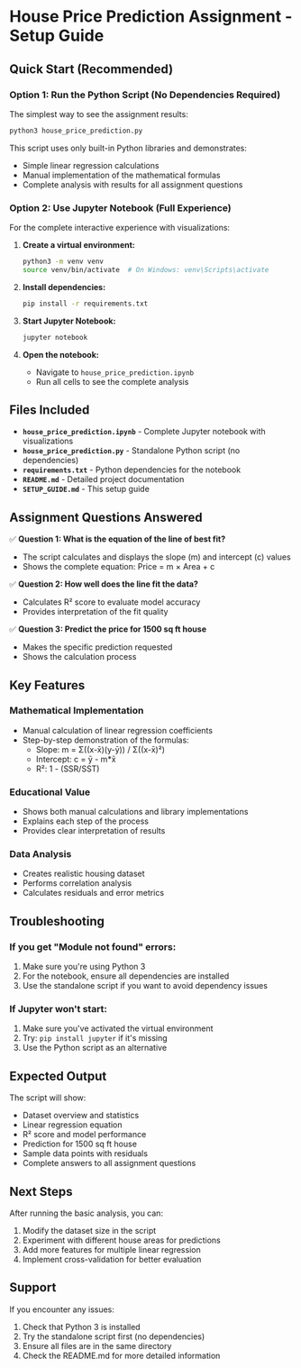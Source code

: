 # House Price Prediction Assignment - Setup Guide

## Quick Start (Recommended)

### Option 1: Run the Python Script (No Dependencies Required)
The simplest way to see the assignment results:

```bash
python3 house_price_prediction.py
```

This script uses only built-in Python libraries and demonstrates:
- Simple linear regression calculations
- Manual implementation of the mathematical formulas
- Complete analysis with results for all assignment questions

### Option 2: Use Jupyter Notebook (Full Experience)
For the complete interactive experience with visualizations:

1. **Create a virtual environment:**
   ```bash
   python3 -m venv venv
   source venv/bin/activate  # On Windows: venv\Scripts\activate
   ```

2. **Install dependencies:**
   ```bash
   pip install -r requirements.txt
   ```

3. **Start Jupyter Notebook:**
   ```bash
   jupyter notebook
   ```

4. **Open the notebook:**
   - Navigate to `house_price_prediction.ipynb`
   - Run all cells to see the complete analysis

## Files Included

- **`house_price_prediction.ipynb`** - Complete Jupyter notebook with visualizations
- **`house_price_prediction.py`** - Standalone Python script (no dependencies)
- **`requirements.txt`** - Python dependencies for the notebook
- **`README.md`** - Detailed project documentation
- **`SETUP_GUIDE.md`** - This setup guide

## Assignment Questions Answered

✅ **Question 1: What is the equation of the line of best fit?**
- The script calculates and displays the slope (m) and intercept (c) values
- Shows the complete equation: Price = m × Area + c

✅ **Question 2: How well does the line fit the data?**
- Calculates R² score to evaluate model accuracy
- Provides interpretation of the fit quality

✅ **Question 3: Predict the price for 1500 sq ft house**
- Makes the specific prediction requested
- Shows the calculation process

## Key Features

### Mathematical Implementation
- Manual calculation of linear regression coefficients
- Step-by-step demonstration of the formulas:
  - Slope: m = Σ((x-x̄)(y-ȳ)) / Σ((x-x̄)²)
  - Intercept: c = ȳ - m*x̄
  - R²: 1 - (SSR/SST)

### Educational Value
- Shows both manual calculations and library implementations
- Explains each step of the process
- Provides clear interpretation of results

### Data Analysis
- Creates realistic housing dataset
- Performs correlation analysis
- Calculates residuals and error metrics

## Troubleshooting

### If you get "Module not found" errors:
1. Make sure you're using Python 3
2. For the notebook, ensure all dependencies are installed
3. Use the standalone script if you want to avoid dependency issues

### If Jupyter won't start:
1. Make sure you've activated the virtual environment
2. Try: `pip install jupyter` if it's missing
3. Use the Python script as an alternative

## Expected Output

The script will show:
- Dataset overview and statistics
- Linear regression equation
- R² score and model performance
- Prediction for 1500 sq ft house
- Sample data points with residuals
- Complete answers to all assignment questions

## Next Steps

After running the basic analysis, you can:
1. Modify the dataset size in the script
2. Experiment with different house areas for predictions
3. Add more features for multiple linear regression
4. Implement cross-validation for better evaluation

## Support

If you encounter any issues:
1. Check that Python 3 is installed
2. Try the standalone script first (no dependencies)
3. Ensure all files are in the same directory
4. Check the README.md for more detailed information
